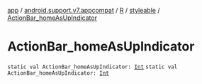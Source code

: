 [app](../../../index.md) / [android.support.v7.appcompat](../../index.md) / [R](../index.md) / [styleable](index.md) / [ActionBar_homeAsUpIndicator](.)

# ActionBar_homeAsUpIndicator

`static val ActionBar_homeAsUpIndicator: `[`Int`](https://kotlinlang.org/api/latest/jvm/stdlib/kotlin/-int/index.html)
`static val ActionBar_homeAsUpIndicator: `[`Int`](https://kotlinlang.org/api/latest/jvm/stdlib/kotlin/-int/index.html)